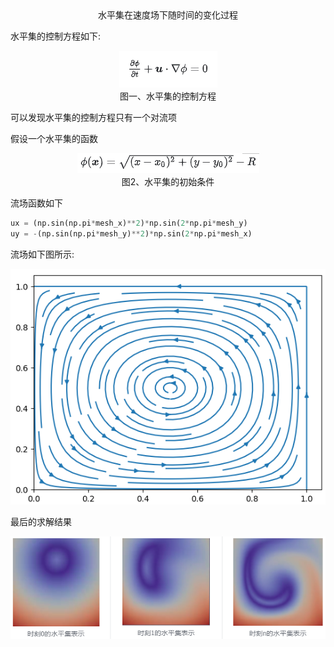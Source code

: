 <center>水平集在速度场下随时间的变化过程</center>

水平集的控制方程如下:<br>

<center>

![水平集的控制方程](./asset/levelset.png)<br>
图一、水平集的控制方程
</center>
可以发现水平集的控制方程只有一个对流项

假设一个水平集的函数
<center>

![水平集函数](./asset/function.png)<br>
图2、水平集的初始条件
</center>
流场函数如下

```python
ux = (np.sin(np.pi*mesh_x)**2)*np.sin(2*np.pi*mesh_y)
uy = -(np.sin(np.pi*mesh_y)**2)*np.sin(2*np.pi*mesh_x)
```
流场如下图所示:
<center>

![水平集函数](./asset/streamplot.png)<br>

</center>

最后的求解结果

![水平集函数](./asset/results.png)<br>

